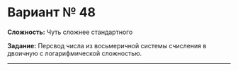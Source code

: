 # Вариант № 48
**Сложность:** Чуть сложнее cтандартного

**Задание:**  Персвод числа из восьмеричной системы счисления в двоичную с логарифмической сложностью.

---